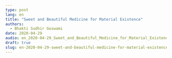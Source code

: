 ```yaml
---
type: post
lang: en
title: "Sweet and Beautiful Medicine for Material Existence"
authors:
  - Bhakti Sudhir Goswami
date: 2020-04-29
audio: en_2020-04-29_Sweet_and_Beautiful_Medicine_for_Material_Existence.mp3
draft: true
slug: en-2020-04-29-sweet-and-beautiful-medicine-for-material-existence
---
```




